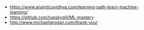 * https://www.analyticsvidhya.com/learning-path-learn-machine-learning/
* https://github.com/rupskygill/ML-mastery
* http://www.michaeljgrogan.com/thank-you/
